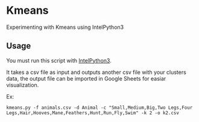 # Kmeans
Experimenting with Kmeans using IntelPython3

## Usage

You must run this script with [IntelPython3](https://software.seek.intel.com/python-distribution).

It takes a csv file as input and outputs another csv file with your clusters data, the output file can be imported in Google Sheets for easiar visualization.

Ex:
``` 
kmeans.py -f animals.csv -d Animal -c "Small,Medium,Big,Two Legs,Four Legs,Hair,Hooves,Mane,Feathers,Hunt,Run,Fly,Swim" -k 2 -o k2.csv
```
